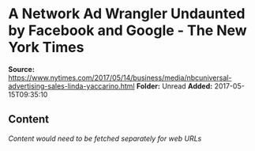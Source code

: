 # A Network Ad Wrangler Undaunted by Facebook and Google - The New York Times

**Source:** https://www.nytimes.com/2017/05/14/business/media/nbcuniversal-advertising-sales-linda-yaccarino.html
**Folder:** Unread
**Added:** 2017-05-15T09:35:10




## Content
*Content would need to be fetched separately for web URLs*
